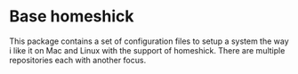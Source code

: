 Base homeshick
==============

This package contains a set of configuration files to setup a system the
way i like it on Mac and Linux with the support of homeshick. There are 
multiple repositories each with another focus.
